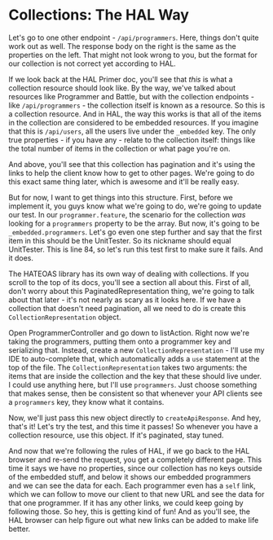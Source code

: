 # Collections: The HAL Way

Let's go to one other endpoint - `/api/programmers`. Here, things don't
quite work out as well. The response body on the right is the same as the
properties on the left. That might not look wrong to you, but the format for
our collection is not correct yet according to HAL.

If we look back at the HAL Primer doc, you'll see that *this* is what a collection
resource should look like. By the way, we've talked about resources
like Programmer and Battle, but with the collection endpoints - like
`/api/programmers` - the collection itself is known as a resource. So this
is a collection resource. And in HAL, the way this works is that
all of the items in the collection are considered to be embedded resources.
If you imagine that this is `/api/users`, all the users live under the
`_embedded` key. The only true properties - if you have any - relate to
the collection itself: things like the total number of items in the collection
or what page you're on.

And above, you'll see that this collection has pagination and it's using
the links to help the client know how to get to other pages. We're going
to do this exact same thing later, which is awesome and it'll be really easy.

But for now, I want to get things into this structure. First, before we
implement it, you guys know what we're going to do, we're going to update
our test. In our `programmer.feature`, the scenario for the collection *was*
looking for a `programmers` property to be the array. But now, it's going
to be `_embedded.programmers`. Let's go even one step further and say that
the first item in this should be the UnitTester. So its nickname should equal
UnitTester. This is line 84, so let's run this test first to make sure it
fails. And it does.

The HATEOAS library has its own way of dealing with collections. If you scroll
to the top of its docs, you'll see a section all about this. First of all,
don't worry about this PaginatedRepresentation thing, we're going to talk
about that later - it's not nearly as scary as it looks here. If we have
a collection that doesn't need pagination, all we need to do is create this
`CollectionRepresentation` object. 

Open ProgrammerController and go down to listAction. Right now we're taking
the programmers, putting them onto a programmer key and serializing that.
Instead, create a new `CollectionRepresentation` - I'll use my IDE to auto-complete
that, which automatically adds a `use` statement at the top of the file.
The `CollectionRepresentation` takes two arguments: the items that are
inside the collection and the key that these should live under. I could use
anything here, but I'll use `programmers`. Just choose something that makes
sense, then be consistent so that whenever your API clients see a `programmers`
key, they know what it contains. 

Now, we'll just pass this new object directly to `createApiResponse`. And
hey, that's it! Let's try the test, and this time it passes! So whenever
you have a collection resource, use this object. If it's paginated, stay
tuned.

And now that we're following the rules of HAL, if we go back to the HAL browser
and re-send the request, you get a completely different page. This time it says 
we have no properties, since our collection has no keys outside of the embedded stuff, 
and below it shows our embedded programmers and we can see the data for each. Each 
programmer even has a `self` link, which we can follow to move our client to that 
new URL and see the data for that one programmer. If it has any other links, we could 
keep going by following those. So hey, this is getting kind of fun! And as you'll see, 
the HAL browser can help figure out what new links can be added to make life better.
